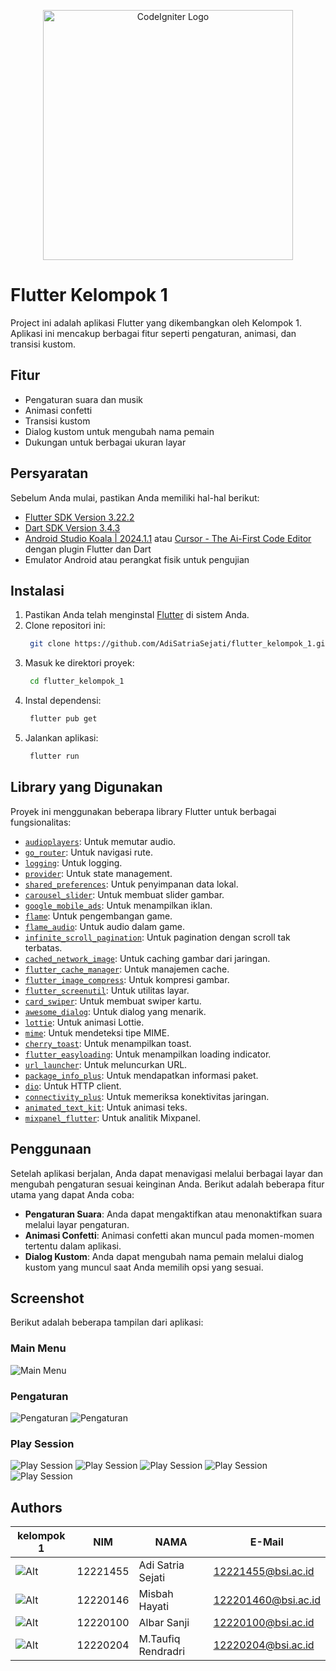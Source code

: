 <p align="center"><a href="https://codeigniter.com/" target="_blank"><img src="https://image.web.id/images/flutter-logo-sharing.png" width="400" alt="CodeIgniter Logo"></a></p>

# Flutter Kelompok 1

Project ini adalah aplikasi Flutter yang dikembangkan oleh Kelompok 1. Aplikasi ini mencakup berbagai fitur seperti pengaturan, animasi, dan transisi kustom.

## Fitur

- Pengaturan suara dan musik
- Animasi confetti
- Transisi kustom
- Dialog kustom untuk mengubah nama pemain
- Dukungan untuk berbagai ukuran layar

## Persyaratan

Sebelum Anda mulai, pastikan Anda memiliki hal-hal berikut:

- [Flutter SDK Version 3.22.2](https://flutter.dev/docs/get-started/install) 
- [Dart SDK Version 3.4.3](https://dart.dev/get-dart)
- [Android Studio Koala | 2024.1.1](https://developer.android.com/studio) atau [Cursor - The Ai-First Code Editor](https://www.cursor.com/) dengan plugin Flutter dan Dart
- Emulator Android atau perangkat fisik untuk pengujian

## Instalasi

1. Pastikan Anda telah menginstal [Flutter](https://flutter.dev/docs/get-started/install) di sistem Anda.
2. Clone repositori ini:
   ```bash
    git clone https://github.com/AdiSatriaSejati/flutter_kelompok_1.git
    ```
3. Masuk ke direktori proyek:
   ```bash
    cd flutter_kelompok_1
    ```
4. Instal dependensi:
   ```bash
    flutter pub get
    ```
5. Jalankan aplikasi:
   ```bash
    flutter run
    ```

## Library yang Digunakan

Proyek ini menggunakan beberapa library Flutter untuk berbagai fungsionalitas:

- [`audioplayers`](https://pub.dev/packages/audioplayers): Untuk memutar audio.
- [`go_router`](https://pub.dev/packages/go_router): Untuk navigasi rute.
- [`logging`](https://pub.dev/packages/logging): Untuk logging.
- [`provider`](https://pub.dev/packages/provider): Untuk state management.
- [`shared_preferences`](https://pub.dev/packages/shared_preferences): Untuk penyimpanan data lokal.
- [`carousel_slider`](https://pub.dev/packages/carousel_slider): Untuk membuat slider gambar.
- [`google_mobile_ads`](https://pub.dev/packages/google_mobile_ads): Untuk menampilkan iklan.
- [`flame`](https://pub.dev/packages/flame): Untuk pengembangan game.
- [`flame_audio`](https://pub.dev/packages/flame_audio): Untuk audio dalam game.
- [`infinite_scroll_pagination`](https://pub.dev/packages/infinite_scroll_pagination): Untuk pagination dengan scroll tak terbatas.
- [`cached_network_image`](https://pub.dev/packages/cached_network_image): Untuk caching gambar dari jaringan.
- [`flutter_cache_manager`](https://pub.dev/packages/flutter_cache_manager): Untuk manajemen cache.
- [`flutter_image_compress`](https://pub.dev/packages/flutter_image_compress): Untuk kompresi gambar.
- [`flutter_screenutil`](https://pub.dev/packages/flutter_screenutil): Untuk utilitas layar.
- [`card_swiper`](https://pub.dev/packages/card_swiper): Untuk membuat swiper kartu.
- [`awesome_dialog`](https://pub.dev/packages/awesome_dialog): Untuk dialog yang menarik.
- [`lottie`](https://pub.dev/packages/lottie): Untuk animasi Lottie.
- [`mime`](https://pub.dev/packages/mime): Untuk mendeteksi tipe MIME.
- [`cherry_toast`](https://pub.dev/packages/cherry_toast): Untuk menampilkan toast.
- [`flutter_easyloading`](https://pub.dev/packages/flutter_easyloading): Untuk menampilkan loading indicator.
- [`url_launcher`](https://pub.dev/packages/url_launcher): Untuk meluncurkan URL.
- [`package_info_plus`](https://pub.dev/packages/package_info_plus): Untuk mendapatkan informasi paket.
- [`dio`](https://pub.dev/packages/dio): Untuk HTTP client.
- [`connectivity_plus`](https://pub.dev/packages/connectivity_plus): Untuk memeriksa konektivitas jaringan.
- [`animated_text_kit`](https://pub.dev/packages/animated_text_kit): Untuk animasi teks.
- [`mixpanel_flutter`](https://pub.dev/packages/mixpanel_flutter): Untuk analitik Mixpanel.

## Penggunaan

Setelah aplikasi berjalan, Anda dapat menavigasi melalui berbagai layar dan mengubah pengaturan sesuai keinginan Anda. Berikut adalah beberapa fitur utama yang dapat Anda coba:

- **Pengaturan Suara**: Anda dapat mengaktifkan atau menonaktifkan suara melalui layar pengaturan.
- **Animasi Confetti**: Animasi confetti akan muncul pada momen-momen tertentu dalam aplikasi.
- **Dialog Kustom**: Anda dapat mengubah nama pemain melalui dialog kustom yang muncul saat Anda memilih opsi yang sesuai.

## Screenshot

Berikut adalah beberapa tampilan dari aplikasi:

### Main Menu
![Main Menu](https://ik.imagekit.io/AdiSatriaSejati/first.png?updatedAt=1720274470418)

### Pengaturan
![Pengaturan](https://ik.imagekit.io/AdiSatriaSejati/two.png?updatedAt=1720274470064)
![Pengaturan](https://ik.imagekit.io/AdiSatriaSejati/three.png?updatedAt=1720274470116)

### Play Session
![Play Session](https://ik.imagekit.io/AdiSatriaSejati/four.png?updatedAt=1720274470692)
![Play Session](https://ik.imagekit.io/AdiSatriaSejati/five.png?updatedAt=1720274470687)
![Play Session](https://ik.imagekit.io/AdiSatriaSejati/six.png?updatedAt=1720274470384)
![Play Session](https://ik.imagekit.io/AdiSatriaSejati/seven.png?updatedAt=1720274470316)
![Play Session](https://ik.imagekit.io/AdiSatriaSejati/eight.png?updatedAt=1720274470138)

## Authors

|kelompok 1                                                                                      | NIM      | NAMA                 | E-Mail             |
-------------------------------------------------------------------------------------------------| -------- | -------------------- | ------------------ |
![Alt](https://em-content.zobj.net/source/microsoft-teams/337/man-student_1f468-200d-1f393.png)  | 12221455 | Adi Satria Sejati    | 12221455@bsi.ac.id |
![Alt](https://em-content.zobj.net/source/microsoft-teams/337/woman-student_1f469-200d-1f393.png)| 12220146 | Misbah Hayati        | 122201460@bsi.ac.id|
![Alt](https://em-content.zobj.net/source/microsoft-teams/337/man-student_1f468-200d-1f393.png)  | 12220100 | Albar Sanji          | 12220100@bsi.ac.id |
![Alt](https://em-content.zobj.net/source/microsoft-teams/337/man-student_1f468-200d-1f393.png)  | 12220204 | M.Taufiq Rendradri   | 12220204@bsi.ac.id |

